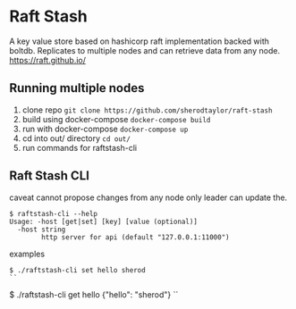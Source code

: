 # Raft Stash

A key value store based on hashicorp raft implementation backed with boltdb. Replicates to multiple nodes and can retrieve data from any node. https://raft.github.io/

## Running multiple nodes

1. clone repo `git clone https://github.com/sherodtaylor/raft-stash`
2. build using docker-compose `docker-compose build`
3. run with docker-compose `docker-compose up`
4. cd into out/ directory `cd out/`
5. run commands for raftstash-cli


## Raft Stash CLI
caveat cannot propose changes from any node only leader can update the.

```
$ raftstash-cli --help
Usage: -host [get|set] [key] [value (optional)]
  -host string
        http server for api (default "127.0.0.1:11000")
```

examples
```
$ ./raftstash-cli set hello sherod
``

```
$ ./raftstash-cli get hello
{"hello": "sherod"}
``



